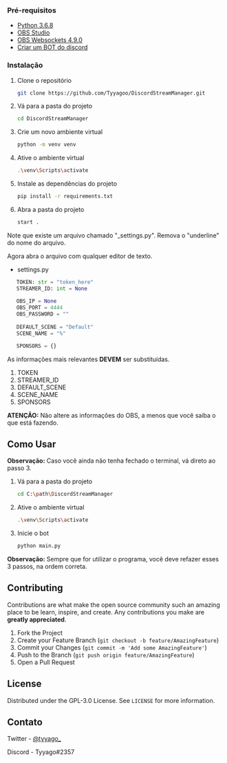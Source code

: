 <!--
*** Thanks for checking out the Best-README-Template. If you have a suggestion
*** that would make this better, please fork the repo and create a pull request
*** or simply open an issue with the tag "enhancement".
*** Thanks again! Now go create something AMAZING! :D
***
***
***
*** To avoid retyping too much info. Do a search and replace for the following:
*** Tyyagoo, DiscordStreamManager, tyyago_, email, Discord Stream Manager, project_description
-->



<!-- PROJECT SHIELDS -->
<!--
*** I'm using markdown "reference style" links for readability.
*** Reference links are enclosed in brackets [ ] instead of parentheses ( ).
*** See the bottom of this document for the declaration of the reference variables
*** for contributors-url, forks-url, etc. This is an optional, concise syntax you may use.
*** https://www.markdownguide.org/basic-syntax/#reference-style-links
-->


### Pré-requisitos

* [Python 3.6.8](https://www.python.org/downloads/release/python-368/)
* [OBS Studio](https://obsproject.com/pt-br/download)
* [OBS Websockets 4.9.0](https://github.com/Palakis/obs-websocket/releases)
* [Criar um BOT do discord](https://github.com/reactiflux/discord-irc/wiki/Creating-a-discord-bot-&-getting-a-token)

### Instalação

1. Clone o repositório
   ```sh
   git clone https://github.com/Tyyagoo/DiscordStreamManager.git
   ```
2. Vá para a pasta do projeto
   ```sh
   cd DiscordStreamManager
   ```
3. Crie um novo ambiente virtual
   ```sh
   python -m venv venv
   ```
4. Ative o ambiente virtual
   ```sh
   .\venv\Scripts\activate
   ```
5. Instale as dependências do projeto
   ```sh
   pip install -r requirements.txt
   ```
6. Abra a pasta do projeto
   ```sh
   start .
   ```

Note que existe um arquivo chamado "_settings.py". Remova o "underline" do nome do arquivo.

Agora abra o arquivo com qualquer editor de texto.
* settings.py
```python
   TOKEN: str = "token_here"
   STREAMER_ID: int = None
   
   OBS_IP = None
   OBS_PORT = 4444
   OBS_PASSWORD = ""
   
   DEFAULT_SCENE = "Default"
   SCENE_NAME = "%"

   SPONSORS = {}
   ```

As informações mais relevantes **DEVEM** ser substituídas.
1. TOKEN
2. STREAMER_ID
3. DEFAULT_SCENE
4. SCENE_NAME
5. SPONSORS

**ATENÇÃO:** Não altere as informações do OBS, a menos que você saiba o que está fazendo.



<!-- USAGE EXAMPLES -->
## Como Usar

**Observação:** Caso você ainda não tenha fechado o terminal, vá direto ao passo 3.

1. Vá para a pasta do projeto
    ```sh
    cd C:\path\DiscordStreamManager
    ```
2. Ative o ambiente virtual
   ```sh
   .\venv\Scripts\activate
   ```
2. Inicie o bot
   ```sh
   python main.py
   ```

**Observação:** Sempre que for utilizar o programa, você deve refazer esses 3 passos, na ordem correta.


<!-- CONTRIBUTING -->
## Contributing

Contributions are what make the open source community such an amazing place to be learn, inspire, and create. Any contributions you make are **greatly appreciated**.

1. Fork the Project
2. Create your Feature Branch (`git checkout -b feature/AmazingFeature`)
3. Commit your Changes (`git commit -m 'Add some AmazingFeature'`)
4. Push to the Branch (`git push origin feature/AmazingFeature`)
5. Open a Pull Request



<!-- LICENSE -->
## License

Distributed under the GPL-3.0 License. See `LICENSE` for more information.



<!-- CONTACT -->
## Contato

Twitter - [@tyyago_](https://twitter.com/tyyago_)

Discord - Tyyago#2357

